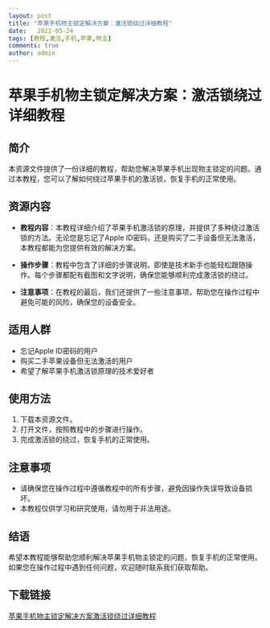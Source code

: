 ```yaml
---
layout: post
title: "苹果手机物主锁定解决方案：激活锁绕过详细教程"
date:   2022-05-24
tags: [教程,激活,手机,苹果,物主]
comments: true
author: admin
---
```

# 苹果手机物主锁定解决方案：激活锁绕过详细教程

## 简介

本资源文件提供了一份详细的教程，帮助您解决苹果手机出现物主锁定的问题。通过本教程，您可以了解如何绕过苹果手机的激活锁，恢复手机的正常使用。

## 资源内容

- **教程内容**：本教程详细介绍了苹果手机激活锁的原理，并提供了多种绕过激活锁的方法。无论您是忘记了Apple ID密码，还是购买了二手设备但无法激活，本教程都能为您提供有效的解决方案。

- **操作步骤**：教程中包含了详细的步骤说明，即使是技术新手也能轻松跟随操作。每个步骤都配有截图和文字说明，确保您能够顺利完成激活锁的绕过。

- **注意事项**：在教程的最后，我们还提供了一些注意事项，帮助您在操作过程中避免可能的风险，确保您的设备安全。

## 适用人群

- 忘记Apple ID密码的用户
- 购买二手苹果设备但无法激活的用户
- 希望了解苹果手机激活锁原理的技术爱好者

## 使用方法

1. 下载本资源文件。
2. 打开文件，按照教程中的步骤进行操作。
3. 完成激活锁的绕过，恢复手机的正常使用。

## 注意事项

- 请确保您在操作过程中遵循教程中的所有步骤，避免因操作失误导致设备损坏。
- 本教程仅供学习和研究使用，请勿用于非法用途。

## 结语

希望本教程能够帮助您顺利解决苹果手机物主锁定的问题，恢复手机的正常使用。如果您在操作过程中遇到任何问题，欢迎随时联系我们获取帮助。

## 下载链接

[苹果手机物主锁定解决方案激活锁绕过详细教程](https://pan.quark.cn/s/82bf8626354d)
